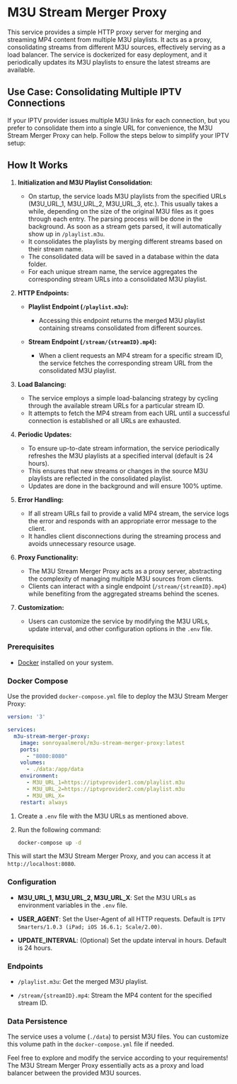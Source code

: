 # M3U Stream Merger Proxy

This service provides a simple HTTP proxy server for merging and streaming MP4 content from multiple M3U playlists. It acts as a proxy, consolidating streams from different M3U sources, effectively serving as a load balancer. The service is dockerized for easy deployment, and it periodically updates its M3U playlists to ensure the latest streams are available.

## Use Case: Consolidating Multiple IPTV Connections

If your IPTV provider issues multiple M3U links for each connection, but you prefer to consolidate them into a single URL for convenience, the M3U Stream Merger Proxy can help. Follow the steps below to simplify your IPTV setup:

## How It Works

1. **Initialization and M3U Playlist Consolidation:**
   - On startup, the service loads M3U playlists from the specified URLs (M3U_URL_1, M3U_URL_2, M3U_URL_3, etc.). This usually takes a while, depending on the size of the original M3U files as it goes through each entry. The parsing process will be done in the background. As soon as a stream gets parsed, it will automatically show up in `/playlist.m3u`.
   - It consolidates the playlists by merging different streams based on their stream name.
   - The consolidated data will be saved in a database within the data folder.
   - For each unique stream name, the service aggregates the corresponding stream URLs into a consolidated M3U playlist.

2. **HTTP Endpoints:**
   - **Playlist Endpoint (`/playlist.m3u`):**
     - Accessing this endpoint returns the merged M3U playlist containing streams consolidated from different sources.

   - **Stream Endpoint (`/stream/{streamID}.mp4`):**
     - When a client requests an MP4 stream for a specific stream ID, the service fetches the corresponding stream URL from the consolidated M3U playlist.

3. **Load Balancing:**
   - The service employs a simple load-balancing strategy by cycling through the available stream URLs for a particular stream ID.
   - It attempts to fetch the MP4 stream from each URL until a successful connection is established or all URLs are exhausted.

4. **Periodic Updates:**
   - To ensure up-to-date stream information, the service periodically refreshes the M3U playlists at a specified interval (default is 24 hours).
   - This ensures that new streams or changes in the source M3U playlists are reflected in the consolidated playlist.
   - Updates are done in the background and will ensure 100% uptime.

5. **Error Handling:**
   - If all stream URLs fail to provide a valid MP4 stream, the service logs the error and responds with an appropriate error message to the client.
   - It handles client disconnections during the streaming process and avoids unnecessary resource usage.

6. **Proxy Functionality:**
   - The M3U Stream Merger Proxy acts as a proxy server, abstracting the complexity of managing multiple M3U sources from clients.
   - Clients can interact with a single endpoint (`/stream/{streamID}.mp4`) while benefiting from the aggregated streams behind the scenes.

7. **Customization:**
   - Users can customize the service by modifying the M3U URLs, update interval, and other configuration options in the `.env` file.

### Prerequisites

- [Docker](https://www.docker.com/) installed on your system.

### Docker Compose

Use the provided `docker-compose.yml` file to deploy the M3U Stream Merger Proxy:

```yaml
version: '3'

services:
  m3u-stream-merger-proxy:
    image: sonroyaalmerol/m3u-stream-merger-proxy:latest
    ports:
      - "8080:8080"
    volumes:
      - ./data:/app/data
    environment:
      - M3U_URL_1=https://iptvprovider1.com/playlist.m3u
      - M3U_URL_2=https://iptvprovider2.com/playlist.m3u
      - M3U_URL_X=
    restart: always
```

1. Create a `.env` file with the M3U URLs as mentioned above.

2. Run the following command:

   ```bash
   docker-compose up -d
   ```

This will start the M3U Stream Merger Proxy, and you can access it at `http://localhost:8080`.

### Configuration

- **M3U_URL_1, M3U_URL_2, M3U_URL_X**: Set the M3U URLs as environment variables in the `.env` file.

- **USER_AGENT**: Set the User-Agent of all HTTP requests. Default is `IPTV Smarters/1.0.3 (iPad; iOS 16.6.1; Scale/2.00)`.

- **UPDATE_INTERVAL**: (Optional) Set the update interval in hours. Default is 24 hours.

### Endpoints

- `/playlist.m3u`: Get the merged M3U playlist.

- `/stream/{streamID}.mp4`: Stream the MP4 content for the specified stream ID.

### Data Persistence

The service uses a volume (`./data`) to persist M3U files. You can customize this volume path in the `docker-compose.yml` file if needed.

Feel free to explore and modify the service according to your requirements! The M3U Stream Merger Proxy essentially acts as a proxy and load balancer between the provided M3U sources.
